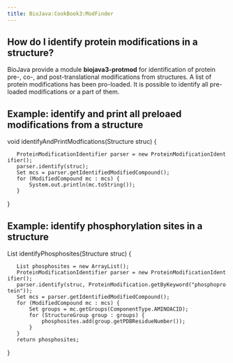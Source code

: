 ```yaml
---
title: BioJava:CookBook3:ModFinder
---
```


How do I identify protein modifications in a structure?
-------------------------------------------------------

BioJava provide a module **biojava3-protmod** for identification of
protein pre-, co-, and post-translational modifications from structures.
A list of protein modifications has been pro-loaded. It is possible to
identify all pre-loaded modifications or a part of them.

Example: identify and print all preloaed modifications from a structure
-----------------------------------------------------------------------

<java> void identifyAndPrintModfications(Structure struc) {

`   ProteinModificationIdentifier parser = new ProteinModificationIdentifier();`  
`   parser.identify(struc);`  
`   Set`<ModifiedCompound>` mcs = parser.getIdentifiedModifiedCompound();`  
`   for (ModifiedCompound mc : mcs) {`  
`       System.out.println(mc.toString());`  
`   }`

} </java>

Example: identify phosphorylation sites in a structure
------------------------------------------------------

<java> List<PDBResidueNumber> identifyPhosphosites(Structure struc) {

`   List`<PDBResidueNumber>` phosphosites = new ArrayList`<Integer>`();`  
`   ProteinModificationIdentifier parser = new ProteinModificationIdentifier();`  
`   parser.identify(struc, ProteinModification.getByKeyword("phosphoprotein"));`  
`   Set`<ModifiedCompound>` mcs = parser.getIdentifiedModifiedCompound();`  
`   for (ModifiedCompound mc : mcs) {`  
`       Set`<StructureGroup>` groups = mc.getGroups(ComponentType.AMINOACID);`  
`       for (StructureGroup group : groups) {`  
`           phosphosites.add(group.getPDBResidueNumber());`  
`       }`  
`   }`  
`   return phosphosites;`

} </java>
